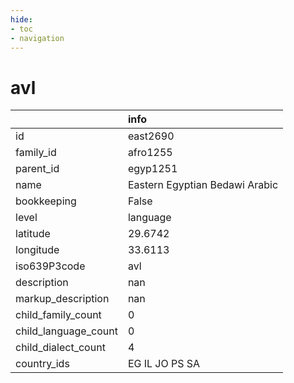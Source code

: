 ```yaml
---
hide:
- toc
- navigation
---
```

# avl
|                      | info                           |
|:---------------------|:-------------------------------|
| id                   | east2690                       |
| family_id            | afro1255                       |
| parent_id            | egyp1251                       |
| name                 | Eastern Egyptian Bedawi Arabic |
| bookkeeping          | False                          |
| level                | language                       |
| latitude             | 29.6742                        |
| longitude            | 33.6113                        |
| iso639P3code         | avl                            |
| description          | nan                            |
| markup_description   | nan                            |
| child_family_count   | 0                              |
| child_language_count | 0                              |
| child_dialect_count  | 4                              |
| country_ids          | EG IL JO PS SA                 |